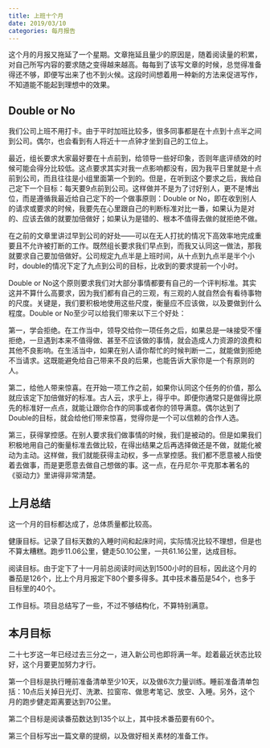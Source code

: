 ```yaml
---
title: 上班十个月
date: 2019/03/10
categories: 每月报告
---
```


这个月的月报又拖延了一个星期。文章拖延且量少的原因是，随着阅读量的积累，对自己所写内容的要求随之变得越来越高。每每到了该写文章的时候，总觉得准备得还不够，即便写出来了也不到火候。这段时间想着用一种新的方法来促进写作，不知道能不能起到理想中的效果。

<!-- more -->

## Double or No

我们公司上班不用打卡。由于平时加班比较多，很多同事都是在十点到十点半之间到公司。偶尔，也会看到有人将近十一点钟才坐到自己的工位上。

最近，组长要求大家最好要在十点前到，给领导一些好印象，否则年底评绩效的时候可能会得分比较低。这点要求其实对我一点影响都没有，因为我平日里就是十点前到公司，而且往往是小组里面第一个到的。但是，在听到这个要求之后，我给自己定下一个目标：每天要9点前到公司。这样做并不是为了讨好别人，更不是博出位，而是遵循我最近给自己定下的一个做事原则：Double or No，即在收到别人的请求或要求的时候，我要先在心里跟自己的判断标准对比一番，如果认为是对的、应该去做的就要加倍做好；如果认为是错的、根本不值得去做的就拒绝不做。

在之前的文章里讲过早到公司的好处——可以在无人打扰的情况下高效率地完成重要且不允许被打断的工作。既然组长要求我们早点到，而我又认同这一做法，那我就要求自己要加倍做好。公司规定九点半是上班时间，从十点到九点半是半个小时，double的情况下定了九点到公司的目标，比收到的要求提前一个小时。

Double or No这个原则要求我们对大部分事情都要有自己的一个评判标准。其实这并不算什么高要求，因为我们都有自己的三观，有三观的人就自然会有看待事物的尺度。关键是，我们要积极地使用这些尺度，衡量应不应该做，以及要做到什么程度。Double or No至少可以给我们带来以下三个好处：

第一，学会拒绝。在工作当中，领导交给你一项任务之后，如果总是一味接受不懂拒绝，一旦遇到本来不值得做、甚至不应该做的事情，就会造成人力资源的浪费和其他不良影响。在生活当中，如果在别人请你帮忙的时候判断一二，就能做到拒绝不当请求。这既能避免给自己带来不良的后果，也能告诉大家你是一个有原则的人。

第二，给他人带来惊喜。在开始一项工作之前，如果你认同这个任务的价值，那么就应该定下加倍做好的标准。古人云，求乎上，得乎中。即便你通常只是做得比原先的标准好一点点，就能让跟你合作的同事或者你的领导满意。偶尔达到了Double的目标，就会给他们带来惊喜，觉得你是一个可以信赖的合作人选。

第三，获得掌控感。在别人要求我们做事情的时候，我们是被动的。但是如果我们积极地用自己的衡量标准去做比较，在得出结果之后再选择做还是不做，就能化被动为主动。这样做，我们就能获得主动权，多一点掌控感。我们都不愿意被人指使着去做事，而是更愿意去做自己想做的事。这一点，在丹尼尔·平克那本著名的《驱动力》里讲得非常清楚。

## 上月总结

这一个月的目标都达成了，总体质量都比较高。

健康目标。记录了目标天数的入睡时间和起床时间，实际情况比较不理想，但是也不算太糟糕。跑步11.06公里，健走50.10公里，一共61.16公里，达成目标。

阅读目标。由于定下了十一月前总阅读时间达到1500小时的目标，因此这个月的番茄是126个，比上个月月报定下80个要多得多。其中技术番茄是54个，也多于目标里的40个。

工作目标。项目总结写了一些，不过不够结构化，不算特别满意。

## 本月目标

二十七岁这一年已经过去三分之一，进入新公司也即将满一年。趁着最近状态比较好，这个月要更加努力才行。

第一个目标是执行睡前准备清单至少10天，以及做6次力量训练。睡前准备清单包括：10点后关掉日光灯、洗漱、拉窗帘、做思考笔记、放空、入睡。另外，这个月的跑步健走距离要达到70公里。

第二个目标是阅读番茄数达到135个以上，其中技术番茄要有60个。

第三个目标写出一篇文章的提纲，以及做好相关素材的准备工作。
